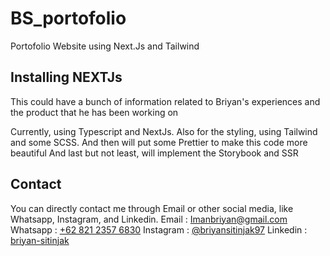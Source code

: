 # BS_portofolio
Portofolio Website using Next.Js and Tailwind

## Installing NEXTJs

This could have a bunch of information related to Briyan's experiences and the product that he has been working on

Currently, using Typescript and NextJs. Also for the styling, using Tailwind and some SCSS. 
And then will put some Prettier to make this code more beautiful 
And last but not least, will implement the Storybook and SSR


## Contact
You can directly contact me through Email or other social media, like Whatsapp, Instagram, and Linkedin.
Email : [Imanbriyan@gmail.com](mailto:Imanbriyan@gmail.com)
Whatsapp : [+62 821 2357 6830](wa.me/6282123576830)
Instagram : [@briyansitinjak97](https://www.instagram.com/briyansitinjak97/)
Linkedin : [briyan-sitinjak](https://www.linkedin.com/in/briyan-sitinjak/)
